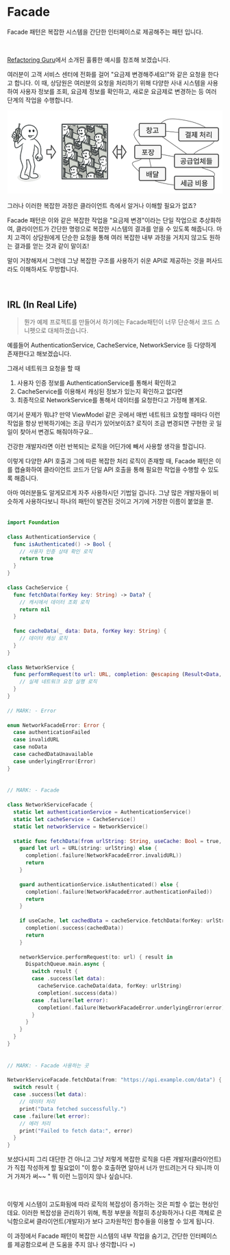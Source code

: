 # Facade

Facade 패턴은 복잡한 시스템을 간단한 인터페이스로 제공해주는 패턴 입니다.

</br>

[Refactoring Guru](https://refactoring.guru/ko/design-patterns/facade)에서 소개된 훌륭한 예시를 참조해 보겠습니다.

여러분이 고객 서비스 센터에 전화를 걸어 "요금제 변경해주세요!"와 같은 요청을 한다고 합니다.
이 때, 상담원은 여러분의 요청을 처리하기 위해 다양한 사내 시스템을 사용하여 사용자 정보를 조회, 요금제 정보를 확인하고, 새로운 요금제로 변경하는 등 여러 단계의 작업을 수행합니다.

![Example](./Resources/facade_example_image.png)

그러나 이러한 복잡한 과정은 클라이언트 측에서 알거나 이해할 필요가 없죠?

 Facade 패턴은 이와 같은 복잡한 작업을 "요금제 변경"이라는 단일 작업으로 추상화하여, 클라이언트가 간단한 명령으로 복잡한 시스템의 결과를 얻을 수 있도록 해줍니다. 마치 고객이 상담원에게 단순한 요청을 통해 여러 복잡한 내부 과정을 거치지 않고도 원하는 결과를 얻는 것과 같이 말이죠!

말이 거창해져서 그런데 그냥 복잡한 구조를 사용하기 쉬운 API로 제공하는 것을 퍼사드라도 이해하셔도 무방합니다.

</br>

## IRL (In Real Life)

> 뭔가 예제 프로젝트를 만들어서 하기에는 Facade패턴이 너무 단순해서 코드 스니펫으로 대체하겠습니다.

예를들어 AuthenticationService, CacheService, NetworkService 등 다양하게 존재한다고 해보겠습니다.

그래서 네트워크 요청을 할 때

1. 사용자 인증 정보를 AuthenticationService를 통해서 확인하고
2. CacheService를 이용해서 캐싱된 정보가 있는지 확인하고 없다면
3. 최종적으로 NetworkService를 통해서 데이터를 요청한다고 가정해 볼게요.

여기서 문제가 뭐냐? 만약 ViewModel 같은 곳에서 매번 네트워크 요청할 때마다 이런 작업을 항상 반복하기에는 조금 무리가 있어보이죠? 로직이 조금 변경되면 구현한 곳 일일이 찾아서 변경도 해줘야하구요..

건강한 개발자라면 이런 반복되는 로직을 어딘가에 빼서 사용할 생각을 할겁니다.

이렇게 다양한 API 호출과 그에 따른 복잡한 처리 로직이 존재할 때, Facade 패턴은 이를 캡슐화하여 클라이언트 코드가 단일 API 호출을 통해 필요한 작업을 수행할 수 있도록 해줍니다.

아마 여러분들도 알게모르게 자주 사용하시던 기법일 겁니다.
그냥 많은 개발자들이 비슷하게 사용하다보니 하나의 패턴이 발견된 것이고 거기에 거창한 이름이 붙었을 뿐.

```Swift

import Foundation

class AuthenticationService {
  func isAuthenticated() -> Bool {
    // 사용자 인증 상태 확인 로직
    return true
  }
}

class CacheService {
  func fetchData(forKey key: String) -> Data? {
    // 캐시에서 데이터 조회 로직
    return nil
  }
  
  func cacheData(_ data: Data, forKey key: String) {
    // 데이터 캐싱 로직
  }
}

class NetworkService {
  func performRequest(to url: URL, completion: @escaping (Result<Data, Error>) -> Void) {
    // 실제 네트워크 요청 실행 로직
  }
}

// MARK: - Error

enum NetworkFacadeError: Error {
  case authenticationFailed
  case invalidURL
  case noData
  case cachedDataUnavailable
  case underlyingError(Error)
}


// MARK: - Facade

class NetworkServiceFacade {
  static let authenticationService = AuthenticationService()
  static let cacheService = CacheService()
  static let networkService = NetworkService()
  
  static func fetchData(from urlString: String, useCache: Bool = true, completion: @escaping (Result<Data, Error>) -> Void) {
    guard let url = URL(string: urlString) else {
      completion(.failure(NetworkFacadeError.invalidURL))
      return
    }
    
    guard authenticationService.isAuthenticated() else {
      completion(.failure(NetworkFacadeError.authenticationFailed))
      return
    }
    
    if useCache, let cachedData = cacheService.fetchData(forKey: urlString) {
      completion(.success(cachedData))
      return
    }
    
    networkService.performRequest(to: url) { result in
      DispatchQueue.main.async {
        switch result {
        case .success(let data):
          cacheService.cacheData(data, forKey: urlString)
          completion(.success(data))
        case .failure(let error):
          completion(.failure(NetworkFacadeError.underlyingError(error)))
        }
      }
    }
  }
}


// MARK: - Facade 사용하는 곳

NetworkServiceFacade.fetchData(from: "https://api.example.com/data") { result in
  switch result {
  case .success(let data):
    // 데이터 처리
    print("Data fetched successfully.")
  case .failure(let error):
    // 에러 처리
    print("Failed to fetch data:", error)
  }
}

```

보셨다시피 그리 대단한 건 아니고 그냥 저렇게 복잡한 로직을 다른 개발자(클라이언트)가 직접 작성하게 할 필요없이
"이 함수 호출하면 알아서 너가 만드려는거 다 되니까 이거 가져가 써~~ "
뭐 이런 느낌이지 않나 싶습니다.

</br>

이렇게 시스템이 고도화됨에 따라 로직의 복잡성이 증가하는 것은 피할 수 없는 현상인데요. 이러한 복잡성을 관리하기 위해, 특정 부분을 적절히 추상화하거나 다른 객체로 은닉함으로써 클라이언트(개발자)가 보다 고차원적인 함수들을 이용할 수 있게 됩니다.

이 과정에서 Facade 패턴이 복잡한 시스템의 내부 작업을 숨기고, 간단한 인터페이스를 제공함으로써 큰 도움을 주지 않나 생각합니다 =)
